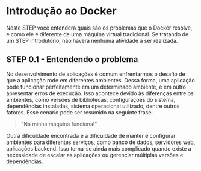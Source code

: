 # Introdução ao Docker

Neste STEP você entenderá quais são os problemas que o Docker resolve, e como ele é diferente de uma máquina virtual tradicional. Se tratando de um STEP introdutório, não haverá nenhuma atividade a ser realizada.

## STEP 0.1 - Entendendo o problema

No desenvolvimento de aplicações é comum enfrentarmos o desafio de que a aplicação rode em diferentes ambientes. Dessa forma, uma aplicação pode funcionar perfeitamente em um determinado ambiente, e em outro apresentar erros de execução. Isso acontece devido às diferenças entre os ambientes, como versões de bibliotecas, configurações do sistema, dependências instaladas, sistema operacional utilizado, dentre outros fatores. Esse cenário pode ser resumido na seguinte frase:

> "Na minha máquina funciona!"
 
Outra dificuldade encontrada é a dificuldade de manter e configurar ambientes para diferentes serviços, como banco de dados, servidores web, aplicações backend. Isso torna-se ainda mais complicado quando existe a necessidade de escalar as aplicações ou gerenciar múltiplas versões e dependências.